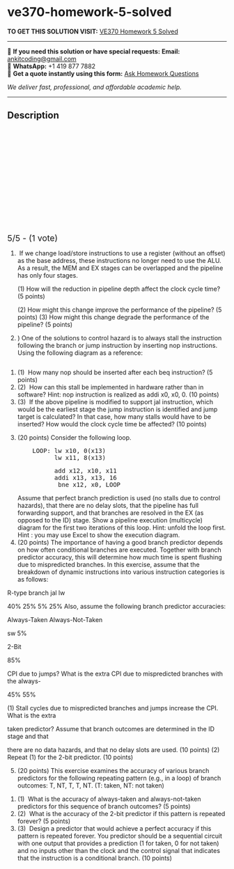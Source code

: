 # ve370-homework-5-solved
**TO GET THIS SOLUTION VISIT:** [VE370 Homework 5 Solved](https://www.ankitcodinghub.com/product/ve370-homework-5-solved/)


---

📩 **If you need this solution or have special requests:** **Email:** ankitcoding@gmail.com  
📱 **WhatsApp:** +1 419 877 7882  
📄 **Get a quote instantly using this form:** [Ask Homework Questions](https://www.ankitcodinghub.com/services/ask-homework-questions/)

*We deliver fast, professional, and affordable academic help.*

---

<h2>Description</h2>



<div class="kk-star-ratings kksr-auto kksr-align-center kksr-valign-top" data-payload="{&quot;align&quot;:&quot;center&quot;,&quot;id&quot;:&quot;99102&quot;,&quot;slug&quot;:&quot;default&quot;,&quot;valign&quot;:&quot;top&quot;,&quot;ignore&quot;:&quot;&quot;,&quot;reference&quot;:&quot;auto&quot;,&quot;class&quot;:&quot;&quot;,&quot;count&quot;:&quot;1&quot;,&quot;legendonly&quot;:&quot;&quot;,&quot;readonly&quot;:&quot;&quot;,&quot;score&quot;:&quot;5&quot;,&quot;starsonly&quot;:&quot;&quot;,&quot;best&quot;:&quot;5&quot;,&quot;gap&quot;:&quot;4&quot;,&quot;greet&quot;:&quot;Rate this product&quot;,&quot;legend&quot;:&quot;5\/5 - (1 vote)&quot;,&quot;size&quot;:&quot;24&quot;,&quot;title&quot;:&quot;VE370 Homework 5 Solved&quot;,&quot;width&quot;:&quot;138&quot;,&quot;_legend&quot;:&quot;{score}\/{best} - ({count} {votes})&quot;,&quot;font_factor&quot;:&quot;1.25&quot;}">

<div class="kksr-stars">

<div class="kksr-stars-inactive">
            <div class="kksr-star" data-star="1" style="padding-right: 4px">


<div class="kksr-icon" style="width: 24px; height: 24px;"></div>
        </div>
            <div class="kksr-star" data-star="2" style="padding-right: 4px">


<div class="kksr-icon" style="width: 24px; height: 24px;"></div>
        </div>
            <div class="kksr-star" data-star="3" style="padding-right: 4px">


<div class="kksr-icon" style="width: 24px; height: 24px;"></div>
        </div>
            <div class="kksr-star" data-star="4" style="padding-right: 4px">


<div class="kksr-icon" style="width: 24px; height: 24px;"></div>
        </div>
            <div class="kksr-star" data-star="5" style="padding-right: 4px">


<div class="kksr-icon" style="width: 24px; height: 24px;"></div>
        </div>
    </div>

<div class="kksr-stars-active" style="width: 138px;">
            <div class="kksr-star" style="padding-right: 4px">


<div class="kksr-icon" style="width: 24px; height: 24px;"></div>
        </div>
            <div class="kksr-star" style="padding-right: 4px">


<div class="kksr-icon" style="width: 24px; height: 24px;"></div>
        </div>
            <div class="kksr-star" style="padding-right: 4px">


<div class="kksr-icon" style="width: 24px; height: 24px;"></div>
        </div>
            <div class="kksr-star" style="padding-right: 4px">


<div class="kksr-icon" style="width: 24px; height: 24px;"></div>
        </div>
            <div class="kksr-star" style="padding-right: 4px">


<div class="kksr-icon" style="width: 24px; height: 24px;"></div>
        </div>
    </div>
</div>


<div class="kksr-legend" style="font-size: 19.2px;">
            5/5 - (1 vote)    </div>
    </div>
<div class="page" title="Page 1">
<div class="layoutArea">
<div class="column">
<ol>
<li>&nbsp;If we change load/store instructions to use a register (without an offset) as the base address, these instructions no longer need to use the ALU. As a result, the MEM and EX stages can be overlapped and the pipeline has only four stages.

(1) How will the reduction in pipeline depth affect the clock cycle time? (5 points)

(2) How might this change improve the performance of the pipeline? (5 points) (3) How might this change degrade the performance of the pipeline? (5 points)
</li>
<li>) One of the solutions to control hazard is to always stall the instruction following the branch or jump instruction by inserting nop instructions. Using the following diagram as a reference:</li>
</ol>
</div>
</div>
</div>
<div class="page" title="Page 2">
<div class="layoutArea">
<div class="column">
<ol>
<li>(1) &nbsp;How many nop should be inserted after each beq instruction? (5 points)</li>
<li>(2) &nbsp;How can this stall be implemented in hardware rather than in software? Hint: nop
instruction is realized as addi x0, x0, 0. (10 points)
</li>
<li>(3) &nbsp;If the above pipeline is modified to support jal instruction, which would be the earliest
stage the jump instruction is identified and jump target is calculated? In that case, how many stalls would have to be inserted? How would the clock cycle time be affected? (10 points)
</li>
</ol>
<ol start="3">
<li>(20 points) Consider the following loop.
<pre>    LOOP: lw x10, 0(x13)
          lw x11, 8(x13)
</pre>
<pre>          add x12, x10, x11
          addi x13, x13, 16
           bne x12, x0, LOOP
</pre>
Assume that perfect branch prediction is used (no stalls due to control hazards), that there are no delay slots, that the pipeline has full forwarding support, and that branches are resolved in the EX (as opposed to the ID) stage. Show a pipeline execution (multicycle) diagram for the first two iterations of this loop. Hint: unfold the loop first. Hint : you may use Excel to show the execution diagram.
</li>
<li>(20 points) The importance of having a good branch predictor depends on how often conditional branches are executed. Together with branch predictor accuracy, this will determine how much time is spent flushing due to mispredicted branches. In this exercise, assume that the breakdown of dynamic instructions into various instruction categories is as follows:</li>
</ol>
</div>
</div>
<div class="layoutArea">
<div class="column">
R-type branch jal lw

40% 25% 5% 25% Also, assume the following branch predictor accuracies:

Always-Taken Always-Not-Taken

</div>
<div class="column">
sw 5%

2-Bit

</div>
</div>
<div class="layoutArea">
<div class="column">
85%

CPI due to jumps? What is the extra CPI due to mispredicted branches with the always-

</div>
</div>
<div class="layoutArea">
<div class="column">
45% 55%

(1) Stall cycles due to mispredicted branches and jumps increase the CPI. What is the extra

</div>
</div>
</div>
<div class="page" title="Page 3">
<div class="layoutArea">
<div class="column">
taken predictor? Assume that branch outcomes are determined in the ID stage and that

there are no data hazards, and that no delay slots are used. (10 points) (2) Repeat (1) for the 2-bit predictor. (10 points)

5. (20 points) This exercise examines the accuracy of various branch predictors for the following repeating pattern (e.g., in a loop) of branch outcomes: T, NT, T, T, NT. (T: taken, NT: not taken)

<ol>
<li>(1) &nbsp;What is the accuracy of always-taken and always-not-taken predictors for this sequence
of branch outcomes? (5 points)
</li>
<li>(2) &nbsp;What is the accuracy of the 2-bit predictor if this pattern is repeated forever? (5 points)</li>
<li>(3) &nbsp;Design a predictor that would achieve a perfect accuracy if this pattern is repeated
forever. You predictor should be a sequential circuit with one output that provides a prediction (1 for taken, 0 for not taken) and no inputs other than the clock and the control signal that indicates that the instruction is a conditional branch. (10 points)
</li>
</ol>
</div>
</div>
</div>
